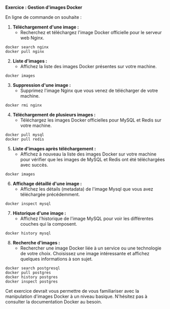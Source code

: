 
**Exercice : Gestion d'images Docker**

En ligne de commande on souhaite :

1. **Téléchargement d'une image :**
   - Recherchez et téléchargez l'image Docker officielle pour le serveur web Nginx.

```
docker search nginx
docker pull nginx
```

2. **Liste d'images :**
   - Affichez la liste des images Docker présentes sur votre machine.

```
docker images
```

3. **Suppression d'une image :**
   - Supprimez l'image Nginx que vous venez de télécharger de votre machine.

```
docker rmi nginx
```

4. **Téléchargement de plusieurs images :**
   - Téléchargez les images Docker officielles pour MySQL et Redis sur votre machine.

```
docker pull mysql
docker pull redis
```

5. **Liste d'images après téléchargement :**
   - Affichez à nouveau la liste des images Docker sur votre machine pour vérifier que les images de MySQL et Redis ont été téléchargées avec succès.

```
docker images
```

6. **Affichage détaillé d'une image :**
   - Affichez les détails (metadata) de l'image Mysql que vous avez téléchargée précédemment.

```
docker inspect mysql
```

7. **Historique d'une image :**
   - Affichez l'historique de l'image MySQL pour voir les différentes couches qui la composent.

```
docker history mysql
```

8. **Recherche d'images :**
   - Rechercher une image Docker liée à un service ou une technologie de votre choix. Choisissez une image intéressante et affichez quelques informations à son sujet.

```
docker search postgresql
docker pull postgres
docker history postgres
docker inspect postgres
```


Cet exercice devrait vous permettre de vous familiariser avec la manipulation d'images Docker à un niveau basique. N'hésitez pas à consulter la documentation Docker au besoin.



